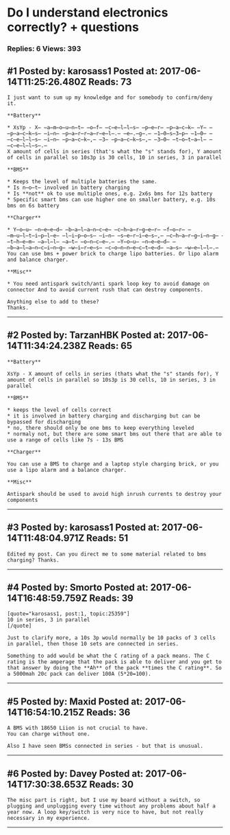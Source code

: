 # Do I understand electronics correctly? + questions

### Replies: 6 Views: 393

## \#1 Posted by: karosass1 Posted at: 2017-06-14T11:25:26.480Z Reads: 73

```
I just want to sum up my knowledge and for somebody to confirm/deny it.

**Battery**

* XsYp - X̶ ̶a̶m̶o̶u̶n̶t̶ ̶o̶f̶ ̶c̶e̶l̶l̶s̶ ̶p̶e̶r̶ ̶p̶a̶c̶k̶ ̶Y̶ ̶p̶a̶c̶k̶s̶ ̶i̶n̶ ̶p̶a̶r̶r̶a̶r̶e̶l̶.̶ ̶e̶.̶g̶.̶ ̶1̶0̶s̶3̶p̶ ̶1̶0̶ ̶c̶e̶l̶l̶s̶ ̶i̶n̶ ̶p̶a̶c̶k̶,̶ ̶3̶ ̶p̶a̶c̶k̶s̶,̶ ̶3̶0̶ ̶t̶o̶t̶a̶l̶ ̶c̶e̶l̶l̶s̶.̶
X amount of cells in series (that's what the "s" stands for), Y amount of cells in parallel so 10s3p is 30 cells, 10 in series, 3 in parallel

**BMS**

* Keeps the level of multiple batteries the same.
* Is n̶o̶t̶ involved in battery charging
* Is **not** ok to use multiple ones, e.g. 2x6s bms for 12s battery
* Specific smart bms can use higher one on smaller battery, e.g. 10s bms on 6s battery

**Charger**

* Y̶o̶u̶ ̶n̶e̶e̶d̶ ̶b̶a̶l̶a̶n̶c̶e̶ ̶c̶h̶a̶r̶g̶e̶r̶ ̶f̶o̶r̶ ̶m̶u̶l̶t̶i̶p̶l̶e̶ ̶l̶i̶p̶o̶s̶ ̶i̶n̶ ̶s̶e̶r̶i̶e̶s̶,̶ ̶c̶h̶a̶r̶g̶i̶n̶g̶ ̶t̶h̶e̶m̶ ̶a̶l̶l̶ ̶a̶t̶ ̶o̶n̶c̶e̶.̶ ̶Y̶o̶u̶ ̶n̶e̶e̶d̶ ̶b̶a̶l̶a̶n̶c̶i̶n̶g̶ ̶w̶i̶r̶e̶s̶ ̶c̶o̶n̶n̶e̶c̶t̶e̶d̶ ̶a̶s̶ ̶w̶e̶l̶l̶.̶
You can use bms + power brick to charge lipo batteries. Or lipo alarm and balance charger.

**Misc** 

* You need antispark switch/anti spark loop key to avoid damage on connector And to avoid current rush that can destroy components.

Anything else to add to these? 
Thanks.
```

---
## \#2 Posted by: TarzanHBK Posted at: 2017-06-14T11:34:24.238Z Reads: 65

```
**Battery** 

XsYp - X amount of cells in series (thats what the "s" stands for), Y amount of cells in parallel so 10s3p is 30 cells, 10 in series, 3 in parallel

**BMS**

* keeps the level of cells correct
* it is involved in battery charging and discharging but can be bypassed for discharging
* no, there should only be one bms to keep everything leveled
* normaly not, but there are some smart bms out there that are able to use a range of cells like 7s - 13s BMS

**Charger**

You can use a BMS to charge and a laptop style charging brick, or you use a lipo alarm and a balance charger.

**Misc**

Antispark should be used to avoid high inrush currents to destroy your components
```

---
## \#3 Posted by: karosass1 Posted at: 2017-06-14T11:48:04.971Z Reads: 51

```
Edited my post. Can you direct me to some material related to bms charging? Thanks.
```

---
## \#4 Posted by: Smorto Posted at: 2017-06-14T16:48:59.759Z Reads: 39

```
[quote="karosass1, post:1, topic:25359"]
10 in series, 3 in parallel
[/quote]

Just to clarify more, a 10s 3p would normally be 10 packs of 3 cells in parallel, then those 10 sets are connected in series.

Something to add would be what the C rating of a pack means. The C rating is the amperage that the pack is able to deliver and you get to that answer by doing the **Ah** of the pack **times the C rating**. So a 5000mah 20c pack can deliver 100A (5*20=100).
```

---
## \#5 Posted by: Maxid Posted at: 2017-06-14T16:54:10.215Z Reads: 36

```
A BMS with 18650 Liion is not crucial to have.
You can charge without one.

Also I have seen BMSs connected in series - but that is unusual.
```

---
## \#6 Posted by: Davey Posted at: 2017-06-14T17:30:38.653Z Reads: 30

```
The misc part is right, but I use my board without a switch, so plugging and unplugging every time without any problems about half a year now. A loop key/switch is very nice to have, but not really necessary in my experience.
```

---
